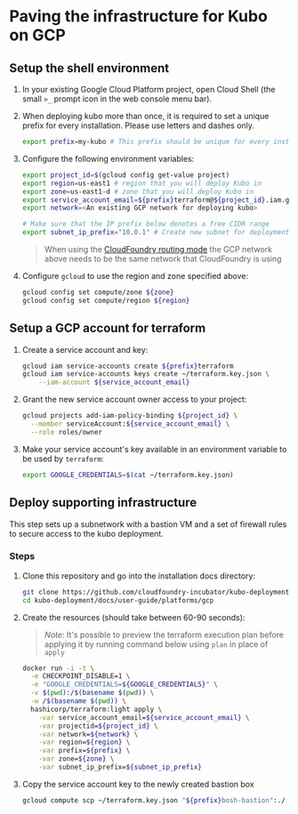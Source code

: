 # Paving the infrastructure for Kubo on GCP

## Setup the shell environment

1. In your existing Google Cloud Platform project, open Cloud Shell (the small `>_` prompt icon in the web console menu bar).

1. When deploying kubo more than once, it is required to set a unique prefix
  for every installation. Please use letters and dashes only.
  
    ```bash
    export prefix=my-kubo # This prefix should be unique for every install
    ```

1.  Configure the following environment variables:

    ```bash
    export project_id=$(gcloud config get-value project)
    export region=us-east1 # region that you will deploy Kubo in
    export zone=us-east1-d # zone that you will deploy Kubo in
    export service_account_email=${prefix}terraform@${project_id}.iam.gserviceaccount.com
    export network=<An existing GCP network for deploying kubo>
    
    # Make sure that the IP prefix below denotes a free CIDR range
    export subnet_ip_prefix="10.0.1" # Create new subnet for deployment in $subnet_ip_prefix.0/24
    ```
  
    > When using the [CloudFoundry routing mode](../../routing/cf.md) the GCP network above 
    > needs to be the same network that CloudFoundry is using 

1. Configure `gcloud` to use the region and zone specified above:

    ```bash
    gcloud config set compute/zone ${zone}
    gcloud config set compute/region ${region}
    ```
  
## Setup a GCP account for terraform

1. Create a service account and key:
  
    ```bash
    gcloud iam service-accounts create ${prefix}terraform
    gcloud iam service-accounts keys create ~/terraform.key.json \
        --iam-account ${service_account_email}
    ```

1. Grant the new service account owner access to your project:
  
    ```bash
    gcloud projects add-iam-policy-binding ${project_id} \
      --member serviceAccount:${service_account_email} \
      --role roles/owner
    ```

1. Make your service account's key available in an environment 
  variable to be used by `terraform`:

    ```bash
    export GOOGLE_CREDENTIALS=$(cat ~/terraform.key.json)
    ```

## Deploy supporting infrastructure

This step sets up a subnetwork with a bastion VM and a set of firewall 
rules to secure access to the kubo deployment.

### Steps

1. Clone this repository and go into the installation docs directory:

    ```bash
    git clone https://github.com/cloudfoundry-incubator/kubo-deployment.git
    cd kubo-deployment/docs/user-guide/platforms/gcp
    ```

1. Create the resources (should take between 60-90 seconds):

    > _Note_: It's possible to preview the terraform execution plan before 
    > applying it by running command below using `plan` in place of `apply`

    ```bash
    docker run -i -t \
      -e CHECKPOINT_DISABLE=1 \
      -e "GOOGLE_CREDENTIALS=${GOOGLE_CREDENTIALS}" \
      -v $(pwd):/$(basename $(pwd)) \
      -w /$(basename $(pwd)) \
      hashicorp/terraform:light apply \
        -var service_account_email=${service_account_email} \
        -var projectid=${project_id} \
        -var network=${network} \
        -var region=${region} \
        -var prefix=${prefix} \
        -var zone=${zone} \
        -var subnet_ip_prefix=${subnet_ip_prefix}
    ```

1. Copy the service account key to the newly created bastion box
    
    ```bash
    gcloud compute scp ~/terraform.key.json "${prefix}bosh-bastion":./ --zone ${zone}
    ```
